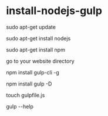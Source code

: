 # install-nodejs-gulp
sudo apt-get update

sudo apt-get install nodejs

sudo apt-get install npm


go to your website directory


npm install gulp-cli -g

npm install gulp -D

touch gulpfile.js

gulp --help


